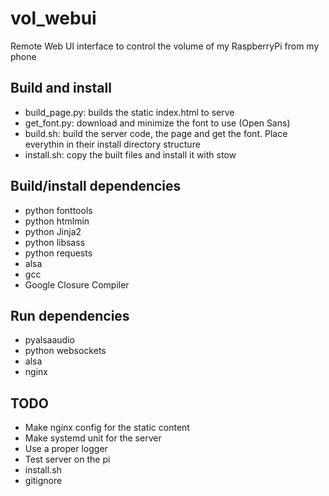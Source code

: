 # vol_webui

Remote Web UI interface to control the volume of my RaspberryPi from my phone

## Build and install
* build_page.py: builds the static index.html to serve
* get_font.py: download and minimize the font to use (Open Sans)
* build.sh: build the server code, the page and get the font.
        Place everythin in their install directory structure
* install.sh: copy the built files and install it with stow

## Build/install dependencies
* python fonttools
* python htmlmin
* python Jinja2
* python libsass
* python requests
* alsa
* gcc
* Google Closure Compiler

## Run dependencies
* pyalsaaudio
* python websockets
* alsa
* nginx

## TODO
* Make nginx config for the static content
* Make systemd unit for the server
* Use a proper logger
* Test server on the pi
* install.sh
* gitignore
